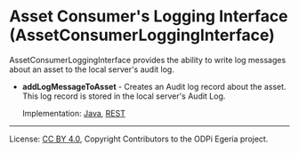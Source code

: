 <!-- SPDX-License-Identifier: CC-BY-4.0 -->
<!-- Copyright Contributors to the ODPi Egeria project. -->

# Asset Consumer's Logging Interface (AssetConsumerLoggingInterface)

AssetConsumerLoggingInterface provides the ability to write log messages
about an asset to the local server's audit log.

* **addLogMessageToAsset** - Creates an Audit log record about the asset.  This log record is stored in the local server's Audit Log.
  
  Implementation: 
  [Java](../../../asset-consumer-client/docs/user/java-client/add-log-message-to-asset-with-java.md),
  [REST](../../../asset-consumer-server/docs/user/add-log-message-to-asset-with-rest.md)


----
License: [CC BY 4.0](https://creativecommons.org/licenses/by/4.0/),
Copyright Contributors to the ODPi Egeria project.